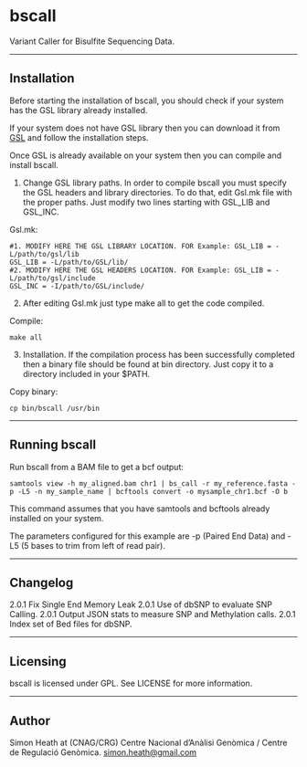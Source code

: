 bscall
======

Variant Caller for Bisulfite Sequencing Data.


------------
Installation
------------

Before starting the installation of bscall, you should check if your system has the GSL library already installed.

If your system does not have GSL library then you can download it from [GSL](https://www.gnu.org/software/gsl/) and follow the installation steps. 

Once GSL is already available on your system then you can compile and install bscall.

1) Change GSL library paths. In order to compile bscall you must specify the GSL headers and library directories. 
   To do that, edit Gsl.mk file with the proper paths. Just modify two lines starting with GSL_LIB and GSL_INC.

Gsl.mk:

    #1. MODIFY HERE THE GSL LIBRARY LOCATION. FOR Example: GSL_LIB = -L/path/to/gsl/lib
    GSL_LIB = -L/path/to/GSL/lib/
    #2. MODIFY HERE THE GSL HEADERS LOCATION. FOR Example: GSL_LIB = -L/path/to/gsl/include
    GSL_INC = -I/path/to/GSL/include/ 

2) After editing Gsl.mk just type make all to get the code compiled.

Compile:

    make all

3) Installation. If the compilation process has been successfully completed then a binary file should be found at bin directory. Just copy it to a directory included in your
$PATH.

Copy binary:

    cp bin/bscall /usr/bin

--------------
Running bscall
--------------

Run bscall from a BAM file to get a bcf output:

    samtools view -h my_aligned.bam chr1 | bs_call -r my_reference.fasta -p -L5 -n my_sample_name | bcftools convert -o mysample_chr1.bcf -O b

This command assumes that you have samtools and bcftools already installed on your system.

The parameters configured for this example are -p (Paired End Data) and -L5 (5 bases to trim from left of read pair).


---------
Changelog
---------

2.0.1 Fix Single End Memory Leak
2.0.1 Use of dbSNP to evaluate SNP Calling.
2.0.1 Output JSON stats to measure SNP and Methylation calls.
2.0.1 Index set of Bed files for dbSNP.

---------
Licensing
---------

bscall is licensed under GPL. See LICENSE for more information.

------
Author
------

Simon Heath at (CNAG/CRG) Centre Nacional d’Anàlisi Genòmica / Centre de Regulació Genòmica.
simon.heath@gmail.com

